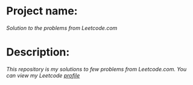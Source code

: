 # Project name: 
###### Solution to the problems from Leetcode.com
# Description: 
###### This repository is my solutions to few problems from Leetcode.com. You can view my Leetcode [profile](https://leetcode.com/vizeit)
